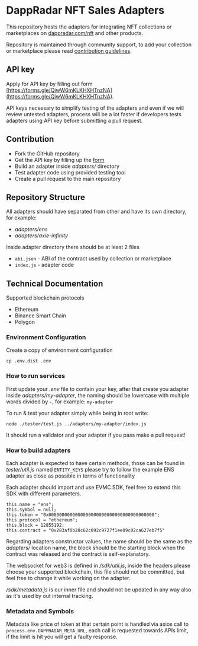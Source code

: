 # DappRadar NFT Sales Adapters

This repository hosts the adapters for integrating NFT collections or marketplaces on
[dappradar.com/nft](https://dappradar.com/nft) and other products.

Repository is maintained through community support, to add your collection or marketplace please read
[contribution guidelines](https://github.com/dappradar/nft-sales-adapters#contributing).

## API key

Apply for API key by filling out form [https://forms.gle/QiwW6mKLKHXHTnzNA](https://forms.gle/QiwW6mKLKHXHTnzNA).

API keys necessary to simplify testing of the adapters and even if we will review untested adapters,
process will be a lot faster if developers tests adapters using API key before submitting a pull request.

## Contribution

-   Fork the GitHub repository
-   Get the API key by filling up the [form](https://forms.gle/QiwW6mKLKHXHTnzNA)
-   Build an adapter inside _adapters/_ directory
-   Test adapter code using provided testing tool
-   Create a pull request to the main repository

## Repository Structure

All adapters should have separated from other and have its own directory, for example:

-   _adapters/ens_
-   _adapters/axie-infinity_

Inside adapter directory there should be at least 2 files

-   `abi.json` - ABI of the contract used by collection or marketplace
-   `index.js` - adapter code

## Technical Documentation

Supported blockchain protocols

-   Ethereum
-   Binance Smart Chain
-   Polygon

### Environment Configuration

Create a copy of environment configuration

```shell
cp .env.dist .env
```

### How to run services

First update your _.env_ file to contain your key,
after that create you adapter inside _adapters/my-adapter_, the naming should be lowercase
with multiple words divided by `-`, for example: `my-adapter`

To run & test your adapter simply while being in root write:

```shell
node ./tester/test.js ../adapters/my-adapter/index.js
```

It should run a validator and your adapter if you pass make a pull request!

### How to build adapters

Each adapter is expected to have certain methods, those can be found in _tester/util.js_ named `ENTITY_KEYS`
please try to follow the example ENS adapter as close as possible in terms of functionality

Each adapter should import and use EVMC SDK, feel free to extend this SDK with different parameters.

```
this.name = "ens";
this.symbol = null;
this.token = "0x0000000000000000000000000000000000000000";
this.protocol = "ethereum";
this.block = 12855192;
this.contract = "0x283af0b28c62c092c9727f1ee09c02ca627eb7f5"
```

Regarding adapters constructor values, the name should be the same as the _adapters/_ location name,
the block should be the starting block when the contract was released and the contract is self-explanatory.

The websocket for web3 is defined in _/sdk/util.js_, inside the headers please choose your supported blockchain,
this file should not be committed, but feel free to change it while working on the adapter.

_/sdk/metadata.js_ is our inner file and should not be updated in any way also as it's used by out internal tracking.

### Metadata and Symbols

Metadata like price of token at that certain point is handled via axios call to `process.env.DAPPRADAR_META_URL`,
each call is requested towards APIs limit, if the limit is hit you will get a faulty response.
